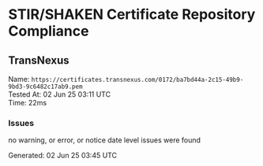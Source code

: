 # STIR/SHAKEN Certificate Repository Compliance

## TransNexus

Name: `https://certificates.transnexus.com/0172/ba7bd44a-2c15-49b9-9bd3-9c6482c17ab9.pem`\
Tested At: 02 Jun 25 03:11 UTC\
Time: 22ms

### Issues

no warning, or error, or notice date level issues were found

Generated: 02 Jun 25 03:45 UTC
